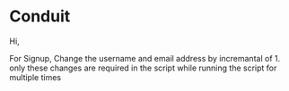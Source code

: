 # Conduit

Hi,

For Signup, Change the username and email address by incremantal of 1. only these changes are required in the script while running the script for multiple times
